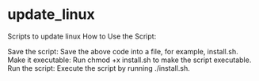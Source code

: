 # update_linux
Scripts to update linux
How to Use the Script:

Save the script: Save the above code into a file, for example, install.sh.
Make it executable: Run chmod +x install.sh to make the script executable.
Run the script: Execute the script by running ./install.sh.
